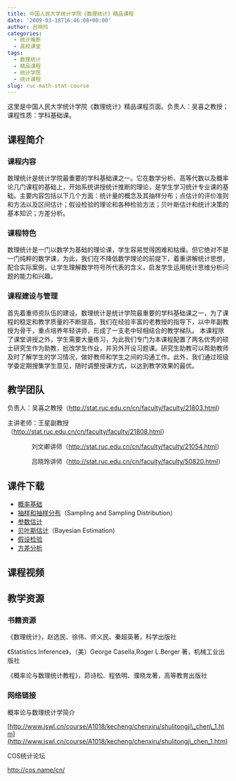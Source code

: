 ```yaml
---
title: 中国人民大学统计学院《数理统计》精品课程
date: '2009-03-18T16:46:08+00:00'
author: 吕晓玲
categories:
  - 统计推断
  - 高校课堂
tags:
  - 数理统计
  - 精品课程
  - 统计学院
  - 统计课程
slug: ruc-math-stat-course
---
```


这里是中国人民大学统计学院《数理统计》精品课程页面。负责人：吴喜之教授；课程性质：学科基础课。

## 课程简介

### 课程内容

数理统计是统计学院最重要的学科基础课之一。它在数学分析、高等代数以及概率论几门课程的基础上，开始系统讲授统计推断的理论，是学生学习统计专业课的基础。主要内容包括以下几个方面：统计量的概念及其抽样分布；点估计的评价准则和方法以及区间估计；假设检验的理论和各种检验方法；贝叶斯估计和统计决策的基本知识；方差分析。

### 课程特色

数理统计是一门以数学为基础的理论课，学生容易觉得困难和枯燥。但它绝对不是一门纯粹的数学课，为此，我们在不降低数学理论的前提下，着重讲解统计思想，配合实际案例，让学生理解数学符号所代表的含义，启发学生运用统计思维分析问题的能力和兴趣。

### 课程建设与管理

首先着重师资队伍的建设。数理统计是统计学院最重要的学科基础课之一，为了课程的稳定和教学质量的不断提高，我们在经验丰富的老教授的指导下，以中年副教授为骨干，重点培养年轻讲师，形成了一支老中轻相结合的教学梯队。 本课程除了课堂讲授之外，学生需要大量练习，为此我们专门为本课程配置了两名优秀的硕士研究生作为助教，批改学生作业，并另外开设习题课。研究生助教可以帮助教师及时了解学生的学习情况，做好教师和学生之间的沟通工作。此外，我们通过班级学委定期搜集学生意见，随时调整授课方式，以达到教学效果的最优。

## 教学团队

负责人：吴喜之教授（<http://stat.ruc.edu.cn/cn/faculty/faculty/21803.html>）

主讲老师：王星副教授（<http://stat.ruc.edu.cn/cn/faculty/faculty/21808.html>）

              刘文卿讲师（<http://stat.ruc.edu.cn/cn/faculty/faculty/21054.html>）

              吕晓玲讲师（<http://stat.ruc.edu.cn/cn/faculty/faculty/50820.html>）

## 课件下载

  * [概率基础](https://cos.name/wp-content/uploads/2009/06/Probability.ppt)
  * [抽样和抽样分布](https://cos.name/wp-content/uploads/2009/06/Sampling_dist.ppt)（Sampling and Sampling Distribution）
  * [参数估计](https://cos.name/wp-content/uploads/2009/06/Parameter_est.ppt)
  * [贝叶斯估计](https://cos.name/wp-content/uploads/2009/06/Bayes.ppt)（Bayesian Estimation)
  * [假设检验](https://cos.name/wp-content/uploads/2009/06/Hypothesis_test.ppt)
  * [方差分析](https://cos.name/wp-content/uploads/2009/06/ANOVA.ppt)

## 课程视频

<p style="text-align: center;">
</p>

## 教学资源

### 书籍资源

《数理统计》，赵选民、徐伟、师义民、秦超英著，科学出版社

《Statistics Inference》，（美）George Casella,Roger L.Berger 著，机械工业出版社

《概率论与数理统计教程》，茆诗松、程依明、濮晓龙著，高等教育出版社

### 网络链接

概率论与数理统计学简介
  
[http://www.jswl.cn/course/A1018/kecheng/chenxiru/shulitongji\_chen\_1.htm](http://www.jswl.cn/course/A1018/kecheng/chenxiru/shulitongji_chen_1.htm)

COS统计论坛
  
<http://cos.name/cn/>
